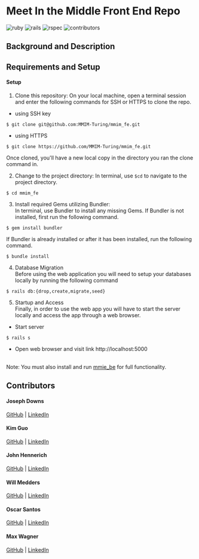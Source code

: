 # Meet In the Middle Front End Repo

![ruby](https://img.shields.io/badge/Ruby-2.7.4-red)
![rails](https://img.shields.io/badge/Rails-5.2.8-red)
![rspec](https://img.shields.io/badge/RSpec-3.11.0-green)
![contributors](https://img.shields.io/badge/Contributors-6-yellow)


## Background and Description

## Requirements and Setup

#### Setup
1. Clone this repository: On your local machine, open a terminal session and enter the following commands for SSH or HTTPS to clone the repo.

- using SSH key <br>
```shell
$ git clone git@github.com:MMIM-Turing/mmim_fe.git
```

- using HTTPS <br>
```shell
$ git clone https://github.com/MMIM-Turing/mmim_fe.git
```

Once cloned, you'll have a new local copy in the directory you ran the clone command in.

2. Change to the project directory: In terminal, use `$cd` to navigate to the project directory.

```shell
$ cd mmim_fe
```

3. Install required Gems utilizing Bundler: <br>
In terminal, use Bundler to install any missing Gems. If Bundler is not installed, first run the following command.

```shell
$ gem install bundler
```

If Bundler is already installed or after it has been installed, run the following command.

```shell
$ bundle install
```

4. Database Migration<br>
Before using the web application you will need to setup your databases locally by running the following command

```shell
$ rails db:{drop,create,migrate,seed}
```


5. Startup and Access<br>
Finally, in order to use the web app you will have to start the server locally and access the app through a web browser.
- Start server

```shell
$ rails s
```

- Open web browser and visit link
    http://localhost:5000 <br><br>

Note: You must also install and run [mmie_be](https://github.com/MMIM-Turing/mmim_be.git) for full functionality.

## Contributors
#### Joseph Downs
[GitHub](https://github.com/josephdowns) | [LinkedIn](https://www.linkedin.com/in/josdowns/)

#### Kim Guo
[GitHub](https://github.com/kg-byte) | [LinkedIn](https://www.linkedin.com/in/kim-guo-5331b4158/)

#### John Hennerich
[GitHub](https://github.com/jhennerich) | [LinkedIn](https://www.linkedin.com/in/john-hennerich/)

#### Will Medders
[GitHub](https://github.com/wmedders21) | [LinkedIn](https://www.linkedin.com/in/will-medders-781a80232/)

#### Oscar Santos
[GitHub](https://github.com/Oscar-Santos) | [LinkedIn](https://www.linkedin.com/in/oscar-santos-perez/)

#### Max Wagner
[GitHub](https://github.com/MWagner3) | [LinkedIn](https://www.linkedin.com/in/maximilian-wagner3350/)
